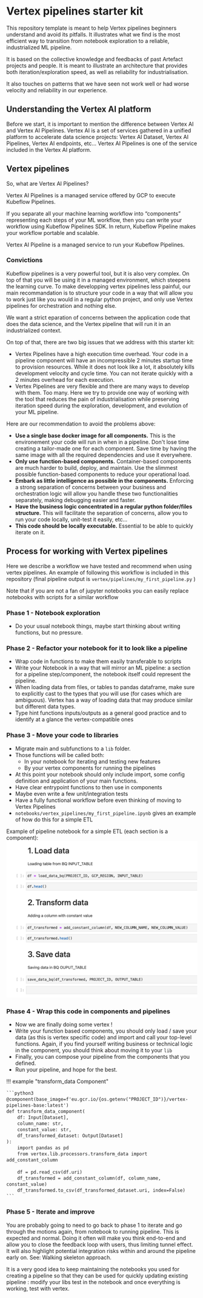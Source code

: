 # Vertex pipelines starter kit

This repository template is meant to help Vertex pipelines beginners understand and avoid its pitfalls. It illustrates what we find is the most efficient way to transition from notebook exploration to a reliable, industrialized ML pipeline.

It is based on the collective knowledge and feedbacks of past Artefact projects and people. It is meant to illustrate an architecture that provides both iteration/exploration speed, as well as reliability for industrialisation.

It also touches on patterns that we have seen not work well or had worse velocity and reliability in our experience.

## Understanding the Vertex AI platform
Before we start, it is important to mention the difference between Vertex AI and Vertex AI Pipelines. Vertex AI is a set of services gathered in a unified platform to accelerate data science projects: Vertex AI Dataset, Vertex AI Pipelines, Vertex AI endpoints, etc... Vertex AI Pipelines is one of the service included in the Vertex AI platform.

## Vertex pipelines
So, what are Vertex AI Pipelines?

Vertex AI Pipelines is a managed service offered by GCP to execute Kubeflow Pipelines.

If you separate all your machine learning workflow into “components” representing each steps of your ML workflow, then you can write your workflow using Kubeflow Pipelines SDK. In return, Kubeflow Pipeline makes your workflow portable and scalable.

Vertex AI Pipeline is a managed service to run your Kubeflow Pipelines.


### Convictions
Kubeflow pipelines is a very powerful tool, but it is also very complex. On top of that you will be using it in a managed environment, which steepens the learning curve. To make developping vertex pipelines less painful, our main recommandation is to structure your code in a way that will allow you to work just like you would in a regular python project, and only use Vertex pipelines for orchestration and nothing else.

We want a strict eparation of concerns between the application code that does the data science, and the Vertex pipeline that will run it in an industrialized context.

On top of that, there are two big issues that we address with this starter kit:

- Vertex Pipelines have a high execution time overhead. Your code in a pipeline component will have an incompressible 2 minutes startup time to provision resources. While it does not look like a lot, it absolutely kills development velocity and cycle time. You can not iterate quickly with a 2 minutes overhead for each execution.
- Vertex Pipelines are very flexible and there are many ways to develop with them. Too many. Here we try to provide one way of working with the tool that reduces the pain of industrialisation while preserving iteration speed during the exploration, development, and evolution of your ML pipeline.


Here are our recommendation to avoid the problems above:

- **Use a single base docker image for all components.** This is the environement your code will run in when in a pipeline. Don't lose time creating a tailor-made one for each component. Save time by having the same image with all the required dependencies and use it everywhere.
- **Only use function-based components.** Container-based components are much harder to build, deploy, and maintain. Use the slimmest possible function-based components to reduce your operational load.
- **Embark as little intelligence as possible in the components.** Enforcing a strong separation of concerns between your business and orchestration logic will allow you handle these two functionalities separately, making debugging easier and faster. 
- **Have the business logic concentrated in a regular python folder/files structure.** This will facilitate the separation of concerns, allow you to run your code locally, unit-test it easily, etc...
- **This code should be locally executable.** Essential to be able to quickly iterate on it.

## Process for working with Vertex pipelines
Here we describe a workflow we have tested and recommend when using vertex pipelines. 
An example of following this workflow is included in this repository
(final pipeline output is `vertex/pipelines/my_first_pipeline.py` )

Note that if you are not a fan of jupyter notebooks you can easily replace notebooks with scripts for a similar workflow

### Phase 1 - Notebook exploration
- Do your usual notebook things, maybe start thinking about writing functions, but no pressure.

### Phase 2 - Refactor your notebook for it to look like a pipeline
- Wrap code in functions to make them easily transferable to scripts
- Write your Notebook in a way that will mirror an ML pipeline: a section for a pipeline step/component, the notebook itself could represent the pipeline.
- When loading data from files, or tables to pandas dataframe, make sure to explicitly cast to the types that you will use (for cases which are ambiguous). Vertex has a way of loading data that may produce similar but different data types.
- Type hint functions inputs/outputs as a general good practice and to identify at a glance the vertex-compatible ones


### Phase 3 - Move your code to libraries 
- Migrate main and subfunctions to a `lib` folder. 
- Those functions will be called both: 
  - In your notebook for iterating and testing new features
  - By your vertex components for running the pipelines
- At this point your notebook should only include import, some config definition and application of your main functions.
- Have clear entrypoint functions to then use in components
- Maybe even write a few unit/integration tests
- Have a fully functional workflow before even thinking of moving to Vertex Pipelines
- `notebooks/vertex_pipelines/my_first_pipeline.ipynb` gives an example of how do this for a simple ETL

Example of pipeline notebook for a simple ETL (each section is a component):
![](assets/notebook_pipeline.png)


### Phase 4 - Wrap this code in components and pipelines
- Now we are finally doing some vertex ! 
- Write your function based components, you should only load / save your data (as this is vertex specific code) and import and call your top-level functions. Again, if you find yourself writing business or technical logic in the component, you should think about moving it to your `lib`
- Finally, you can compose your pipeline from the components that you defined.
- Run your pipeline, and hope for the best.


!!! example "transform_data Component"

    ```python3
    @component(base_image=f'eu.gcr.io/{os.getenv("PROJECT_ID")}/vertex-pipelines-base:latest')
    def transform_data_component(
        df: Input[Dataset],
        column_name: str,
        constant_value: str,
        df_transformed_dataset: Output[Dataset]
    ):
        import pandas as pd
        from vertex.lib.processors.transform_data import add_constant_column
    
        df = pd.read_csv(df.uri)
        df_transformed = add_constant_column(df, column_name, constant_value)
        df_transformed.to_csv(df_transformed_dataset.uri, index=False)
    ```

### Phase 5 - Iterate and improve
You are probably going to need to go back to phase 1 to iterate and go through the motions again, from notebook to running pipeline. This is expected and normal. Doing it often will make you think end-to-end and allow you to close the feedback loop with users, thus limiting tunnel effect. It will also highlight potential integration risks within and around the pipeline early on. See: Walking skeleton approach.

It is a very good idea to keep maintaining the notebooks you used for creating a pipeline so that they can be used for quickly updating existing pipeline :  modify your libs test in the notebook and once everything is working, test with vertex. 
